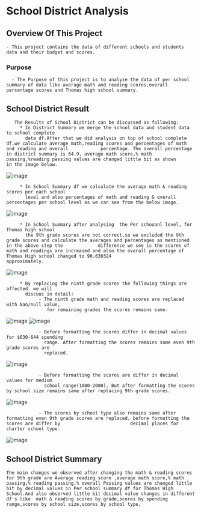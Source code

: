 # School District Analysis

## Overview Of This Project
    - This project contains the data of different schools and students data and their budget and scores.

### Purpose 
      - The Purpose of this project is to analyze the data of per school summary of data like average math and reading scores,overall percentage scores and Thomas high school summary.
## School District  Result
       The Results of School District can be discussed as following:
         * In District Summary we merge the school data and student data to school complete   
           data df.After that we did analysis on top of school complete df.we calculate average math,reading scores and percentages of math and reading and overall            percentage. The overall percentage in district summary is 64.9, average math score,% math passing,%reading passing values are changed little bit as shown            in the image below.
           
   ![image](https://user-images.githubusercontent.com/86328230/126239945-d16d7778-2f11-4aef-971b-8c0318933b34.png)

         * In School Summary df we calculate the average math & reading scores per each school  
           level and also percentages of math and reading & overall percentages per school level as we can see from the below image.
           
   ![image](https://user-images.githubusercontent.com/86328230/126240289-cce73e15-1fbd-4f08-be80-2411587db4ed.png)

         * In School Summary after analysing  the Per schooanl level, for Thomas high school  
           the 9th grade scores are not correct,so we excluded the 9th grade scores and calculate the averages and percentages as mentioned in the above step the             difference we see is the scores of math and readings are increased and also the overall percentage of Thomas High school changed to 90.630324                       approximately.
           
   ![image](https://user-images.githubusercontent.com/86328230/126240399-1b44313b-9a97-4049-b122-20d69eaef7e5.png)
           

         * By replacing the ninth grade scores the following things are affected. we will
           discuus in detail:      
                - The ninth grade math and reading scores are replaced with Nan/null value, 
                   for remaining grades the scores remains same. 
  ![image](https://user-images.githubusercontent.com/86328230/126240528-87b11380-6a9a-493b-805c-b0834a084c70.png)
  ![image](https://user-images.githubusercontent.com/86328230/126240576-ee4de3be-fef2-4a8f-98a7-8b81f5d3def3.png)



                - Before formatting the scores differ in decimal values for $630-644 spending 
                  range. After formatting the scores remains same even 9th grade scores are 
                  replaced.
                  
   ![image](https://user-images.githubusercontent.com/86328230/126240662-b0adea76-dd97-44ec-99bd-9c8030de3268.png)

                - Before formatting the scores are differ in decimal values for medium       
                  school range(1000-2000). But after formatting the scores by school size remains same after replacing 9th grade scores.
                 
   ![image](https://user-images.githubusercontent.com/86328230/126240713-914f99b9-a179-4777-ae74-05712eb8de5c.png)

                - The scores by school type also remains same after formatting even 9th grade scores are replaced, before formatting the scores are differ by                          decimal places for  charter school type.
                                  
   ![image](https://user-images.githubusercontent.com/86328230/126240740-28f1a468-e06a-4ad8-80a5-6de226283e0a.png)

## School District Summary
    The main changes we observed after changing the math & reading scores for 9th grade are Average reading score ,average math score,% math passing,% reading passing,% overall Passing values are changed little bit by decimal values in Per school summary df for Thomas High School.And also observed little bit decimal value changes in different df's like  math & reading scores by grade,scores by spending range,scores by school size,scores by school type.
